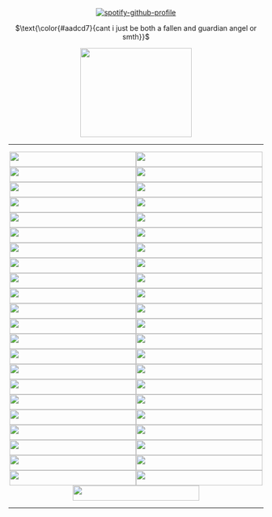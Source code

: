 <div align="center">

[![spotify-github-profile](https://spotify-github-profile.kittinanx.com/api/view?uid=31zagpfr6pvi7t6x6m2d3nsey5fi&cover_image=true&theme=novatorem&show_offline=false&background_color=51767b&interchange=false&bar_color=9cdec8&bar_color_cover=false)](https://github.com/kittinan/spotify-github-profile)
</p>

<p align="center">

$\text{\color{#aadcd7}{cant i just be both a fallen and guardian angel or smth}}$

<div align="center">

<p align="center">

<img width="220" height="176" src="https://file.garden/ZroW4OcqSGtS0a5j/angels%20wings.gif">

***

</p>

<p align="center">

<img width="250" height="30" src="https://file.garden/ZroW4OcqSGtS0a5j/sejopi_is_a_Seal.gif"><img width="250" height="30" src="https://file.garden/ZroW4OcqSGtS0a5j/antosh%20meow.gif"><img width="250" height="30" src="https://file.garden/ZroW4OcqSGtS0a5j/zombie%20lvr.gif"><img width="250" height="30" src="https://file.garden/ZroW4OcqSGtS0a5j/seals_Are_cool.gif"><img width="250" height="30" src="https://file.garden/ZroW4OcqSGtS0a5j/e5.gif"><img width="250" height="30" src="https://file.garden/ZroW4OcqSGtS0a5j/IM_A_SEAL.gif"><img width="250" height="30" src="https://file.garden/ZroW4OcqSGtS0a5j/antosh_mouse.gif"><img width="250" height="30" src="https://file.garden/ZroW4OcqSGtS0a5j/gangel.gif"><img width="250" height="30" src="https://file.garden/ZroW4OcqSGtS0a5j/purple_white%20%5Bflash%5D%20i%20am%20the%20cat's%20meow!%20.GIF"><img width="250" height="30" src="https://file.garden/ZroW4OcqSGtS0a5j/orange_brown_yellow%20adhd%20.GIF"><img width="250" height="30" src="https://file.garden/ZroW4OcqSGtS0a5j/homestuck%20green%20nepeta%20_33%20_%20rawwrrrr%20.GIF"><img width="250" height="30" src="https://file.garden/ZroW4OcqSGtS0a5j/flag%20pansexual%20pride%20.GIF"><img width="250" height="30" src="https://file.garden/ZroW4OcqSGtS0a5j/blue%20i%20have%20social%20anxiety%20(yeah)%20speech%20bubble%20.GIF"><img width="250" height="30" src="https://file.garden/ZroW4OcqSGtS0a5j/black%20rainbow%20infinity%20sign%20neurodivergent%20.GIF"><img width="250" height="30" src="https://file.garden/ZroW4OcqSGtS0a5j/flag%20bigender%20pride%20.GIF"><img width="250" height="30" src="https://file.garden/ZroW4OcqSGtS0a5j/homestuck%20purple%20gamzee%20_o)%20h0nk%20h0nk%20h0nk%20.GIF"><img width="250" height="30" src="https://file.garden/ZroW4OcqSGtS0a5j/brown_pink%20i%20purrr%20for%20hugs%20cat%20.GIF"><img width="250" height="30" src="https://file.garden/ZroW4OcqSGtS0a5j/pink_white%20i%20heart_love%20my%20friends%20.GIF"><img width="250" height="30" src="https://file.garden/ZroW4OcqSGtS0a5j/hot%20pink%20heart%20dni%20proshippers_comshippers%20.GIF"><img width="250" height="30" src="https://file.garden/ZroW4OcqSGtS0a5j/hot%20pink_purple%20did...chu...jus...sai..%20WAFFLEZ_%20.GIF"><img width="250" height="30" src="https://file.garden/ZroW4OcqSGtS0a5j/purple%20mood%20swing%20in%20progress%20.GIF"><img width="250" height="30" src="https://file.garden/ZroW4OcqSGtS0a5j/rainbow%20nyan%20cat%20nyan%20nyan%20nyan%20.GIF"><img width="250" height="30" src="https://file.garden/ZroW4OcqSGtS0a5j/white_black_red%20fallen%20angel%20wings%20.GIF"><img width="250" height="30" src="https://file.garden/ZroW4OcqSGtS0a5j/a10.gif"><img width="250" height="30" src="https://file.garden/ZroW4OcqSGtS0a5j/v86.gif"><img width="250" height="30" src="https://file.garden/ZroW4OcqSGtS0a5j/v90.gif"><img width="250" height="30" src="https://file.garden/ZroW4OcqSGtS0a5j/g35.gif"><img width="250" height="30" src="https://file.garden/ZroW4OcqSGtS0a5j/q1.gif"><img width="250" height="30" src="https://file.garden/ZroW4OcqSGtS0a5j/k13.gif"><img width="250" height="30" src="https://file.garden/ZroW4OcqSGtS0a5j/x41.gif"><img width="250" height="30" src="https://file.garden/ZroW4OcqSGtS0a5j/j8.gif"><img width="250" height="30" src="https://file.garden/ZroW4OcqSGtS0a5j/x45.gif"><img width="250" height="30" src="https://file.garden/ZroW4OcqSGtS0a5j/k10.gif"><img width="250" height="30" src="https://file.garden/ZroW4OcqSGtS0a5j/39.gif"><img width="250" height="30" src="https://file.garden/ZroW4OcqSGtS0a5j/k26.gif"><img width="250" height="30" src="https://file.garden/ZroW4OcqSGtS0a5j/x55.gif"><img width="250" height="30" src="https://file.garden/ZroW4OcqSGtS0a5j/y30.gif"><img width="250" height="30" src="https://file.garden/ZroW4OcqSGtS0a5j/z20.gif"><img width="250" height="30" src="https://file.garden/ZroW4OcqSGtS0a5j/v39.gif"><img width="250" height="30" src="https://file.garden/ZroW4OcqSGtS0a5j/s5.gif"><img width="250" height="30" src="https://file.garden/ZroW4OcqSGtS0a5j/g12.gif"><img width="250" height="30" src="https://file.garden/ZroW4OcqSGtS0a5j/a90.gif"><img width="250" height="30" src="https://file.garden/ZroW4OcqSGtS0a5j/0171-jerma.gif"><img width="250" height="30" src="https://file.garden/ZroW4OcqSGtS0a5j/dfr9m4z-90959015-a62b-4f1c-8a4a-4ad1fef9e60b.gif"><img width="250" height="30" src="https://file.garden/ZroW4OcqSGtS0a5j/dfrsjhu-0b27ac15-327a-4b7f-ba9d-2bdb5f4faf6e.gif">

***

</p>
